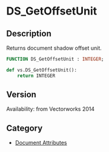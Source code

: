 # DS_GetOffsetUnit

## Description
Returns document shadow offset unit.

```pascal
FUNCTION DS_GetOffsetUnit : INTEGER;
```

```python
def vs.DS_GetOffsetUnit():
    return INTEGER
```

## Version
Availability: from Vectorworks 2014

## Category
* [Document Attributes](../Categories/Document%20Attributes.md)
